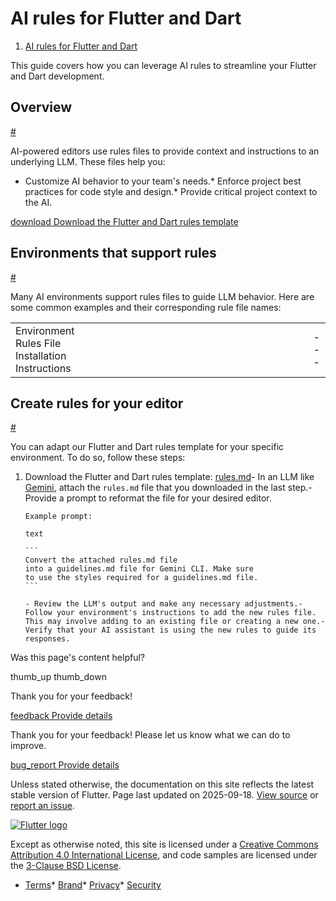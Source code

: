 AI rules for Flutter and Dart
=============================

1. [AI rules for Flutter and Dart](/ai/ai-rules)

This guide covers how you can leverage AI rules to streamline your Flutter and Dart development.

Overview
--------

[#](#overview)

AI-powered editors use rules files to provide context and instructions to an underlying LLM. These files help you:

* Customize AI behavior to your team's needs.* Enforce project best practices for code style and design.* Provide critical project context to the AI.

 [download Download the Flutter and Dart rules template](https://raw.githubusercontent.com/flutter/flutter/refs/heads/master/docs/rules/rules.md) 

Environments that support rules
-------------------------------

[#](#environments-that-support-rules)

Many AI environments support rules files to guide LLM behavior. Here are some common examples and their corresponding rule file names:

|  |  |  |  |  |  |  |  |  |  |  |  |  |  |  |  |  |  |  |  |  |  |  |  |
| --- | --- | --- | --- | --- | --- | --- | --- | --- | --- | --- | --- | --- | --- | --- | --- | --- | --- | --- | --- | --- | --- | --- | --- |
| Environment Rules File Installation Instructions|  |  |  |  |  |  |  |  |  |  |  |  |  |  |  |  |  |  |  |  |  | | --- | --- | --- | --- | --- | --- | --- | --- | --- | --- | --- | --- | --- | --- | --- | --- | --- | --- | --- | --- | --- | | Copilot powered IDEs `copilot-instructions.md` [Configure .github/copilot-instructions.md](https://code.visualstudio.com/docs/copilot/copilot-customization#_custom-instructions)| Cursor `cursor.md` [Configure cursorrules.md](https://docs.cursor.com/en/context/rules)| Firebase Studio `airules.md` [Configure airules.md](https://firebase.google.com/docs/studio/set-up-gemini#custom-instructions)| Gemini CLI `GEMINI.md` [Configure GEMINI.md](https://codelabs.developers.google.com/gemini-cli-hands-on)| JetBrains IDEs `guidelines.md` [Configure guidelines.md](https://www.jetbrains.com/help/junie/customize-guidelines.html)| VS Code `.instructions.md` [Configure .instructions.md](https://code.visualstudio.com/docs/copilot/copilot-customization#_custom-instructions)| Windsurf `guidelines.md` [Configure guidelines.md](https://www.jetbrains.com/help/junie/customize-guidelines.html) | | | | | | | | | | | | | | | | | | | | | | | |

Create rules for your editor
----------------------------

[#](#create-rules-for-your-editor)

You can adapt our Flutter and Dart rules template for your specific environment. To do so, follow these steps:

1. Download the Flutter and Dart rules template: [rules.md](https://raw.githubusercontent.com/flutter/flutter/refs/heads/master/docs/rules/rules.md)- In an LLM like [Gemini](https://gemini.google.com/), attach the `rules.md` file that you downloaded in the last step.- Provide a prompt to reformat the file for your desired editor.

       Example prompt:

       text

       ```
       Convert the attached rules.md file
       into a guidelines.md file for Gemini CLI. Make sure
       to use the styles required for a guidelines.md file.
       ```

       - Review the LLM's output and make any necessary adjustments.- Follow your environment's instructions to add the new rules file. This may involve adding to an existing file or creating a new one.- Verify that your AI assistant is using the new rules to guide its responses.

Was this page's content helpful?

thumb\_up thumb\_down

Thank you for your feedback!

 [feedback Provide details](https://github.com/flutter/website/issues/new?template=1_page_issue.yml&&page-url=https://docs.flutter.dev/ai/ai-rules/&page-source=https://github.com/flutter/website/tree/main/src/content/ai/ai-rules.md)

Thank you for your feedback! Please let us know what we can do to improve.

 [bug\_report Provide details](https://github.com/flutter/website/issues/new?template=1_page_issue.yml&&page-url=https://docs.flutter.dev/ai/ai-rules/&page-source=https://github.com/flutter/website/tree/main/src/content/ai/ai-rules.md)

Unless stated otherwise, the documentation on this site reflects the latest stable version of Flutter. Page last updated on 2025-09-18. [View source](https://github.com/flutter/website/tree/main/src/content/ai/ai-rules.md) or [report an issue](https://github.com/flutter/website/issues/new?template=1_page_issue.yml&&page-url=https://docs.flutter.dev/ai/ai-rules/&page-source=https://github.com/flutter/website/tree/main/src/content/ai/ai-rules.md "Report an issue with this page").

[![Flutter logo](/assets/images/branding/flutter/logo+text/horizontal/white.svg)](https://flutter.dev)

Except as otherwise noted, this site is licensed under a [Creative Commons Attribution 4.0 International License](https://creativecommons.org/licenses/by/4.0/), and code samples are licensed under the [3-Clause BSD License](https://opensource.org/licenses/BSD-3-Clause).

* [Terms](/tos "Terms of use")* [Brand](/brand "Brand usage guidelines")* [Privacy](https://policies.google.com/privacy "Privacy policy")* [Security](/security "Security philosophy and practices")

   